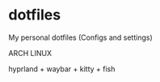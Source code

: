 # dotfiles
My personal dotfiles (Configs and settings)

ARCH LINUX

hyprland + waybar + kitty + fish


